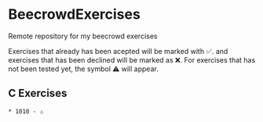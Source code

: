 # BeecrowdExercises
Remote repository for my beecrowd exercises

Exercises that already has been acepted will be marked with ✅.
and exercises that has been declined will be marked as ❌.
For exercises that has not been tested yet, the symbol ⚠️ will appear.

## C Exercises

    * 1010 - ⚠️